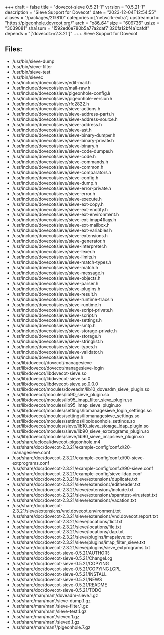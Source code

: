 +++
draft = false
title = "dovecot-sieve 0.5.21-1"
version = "0.5.21-1"
description = "Sieve Support for Dovecot"
date = "2023-12-04T12:54:55"
aliases = "/packages/219810"
categories = ['network-extra']
upstreamurl = "https://pigeonhole.dovecot.org/"
arch = "x86_64"
size = "609736"
usize = "3039081"
sha1sum = "1592ed6e780b5a77a2daf71320fa12bf4a1cafdf"
depends = "['dovecot>=2.3.21']"
+++
Sieve Support for Dovecot

## Files: 
* /usr/bin/sieve-dump
* /usr/bin/sieve-filter
* /usr/bin/sieve-test
* /usr/bin/sievec
* /usr/include/dovecot/sieve/edit-mail.h
* /usr/include/dovecot/sieve/mail-raw.h
* /usr/include/dovecot/sieve/pigeonhole-config.h
* /usr/include/dovecot/sieve/pigeonhole-version.h
* /usr/include/dovecot/sieve/rfc2822.h
* /usr/include/dovecot/sieve/sieve-actions.h
* /usr/include/dovecot/sieve/sieve-address-parts.h
* /usr/include/dovecot/sieve/sieve-address-source.h
* /usr/include/dovecot/sieve/sieve-address.h
* /usr/include/dovecot/sieve/sieve-ast.h
* /usr/include/dovecot/sieve/sieve-binary-dumper.h
* /usr/include/dovecot/sieve/sieve-binary-private.h
* /usr/include/dovecot/sieve/sieve-binary.h
* /usr/include/dovecot/sieve/sieve-code-dumper.h
* /usr/include/dovecot/sieve/sieve-code.h
* /usr/include/dovecot/sieve/sieve-commands.h
* /usr/include/dovecot/sieve/sieve-common.h
* /usr/include/dovecot/sieve/sieve-comparators.h
* /usr/include/dovecot/sieve/sieve-config.h
* /usr/include/dovecot/sieve/sieve-dump.h
* /usr/include/dovecot/sieve/sieve-error-private.h
* /usr/include/dovecot/sieve/sieve-error.h
* /usr/include/dovecot/sieve/sieve-execute.h
* /usr/include/dovecot/sieve/sieve-ext-copy.h
* /usr/include/dovecot/sieve/sieve-ext-enotify.h
* /usr/include/dovecot/sieve/sieve-ext-environment.h
* /usr/include/dovecot/sieve/sieve-ext-imap4flags.h
* /usr/include/dovecot/sieve/sieve-ext-mailbox.h
* /usr/include/dovecot/sieve/sieve-ext-variables.h
* /usr/include/dovecot/sieve/sieve-extensions.h
* /usr/include/dovecot/sieve/sieve-generator.h
* /usr/include/dovecot/sieve/sieve-interpreter.h
* /usr/include/dovecot/sieve/sieve-lexer.h
* /usr/include/dovecot/sieve/sieve-limits.h
* /usr/include/dovecot/sieve/sieve-match-types.h
* /usr/include/dovecot/sieve/sieve-match.h
* /usr/include/dovecot/sieve/sieve-message.h
* /usr/include/dovecot/sieve/sieve-objects.h
* /usr/include/dovecot/sieve/sieve-parser.h
* /usr/include/dovecot/sieve/sieve-plugins.h
* /usr/include/dovecot/sieve/sieve-result.h
* /usr/include/dovecot/sieve/sieve-runtime-trace.h
* /usr/include/dovecot/sieve/sieve-runtime.h
* /usr/include/dovecot/sieve/sieve-script-private.h
* /usr/include/dovecot/sieve/sieve-script.h
* /usr/include/dovecot/sieve/sieve-settings.h
* /usr/include/dovecot/sieve/sieve-smtp.h
* /usr/include/dovecot/sieve/sieve-storage-private.h
* /usr/include/dovecot/sieve/sieve-storage.h
* /usr/include/dovecot/sieve/sieve-stringlist.h
* /usr/include/dovecot/sieve/sieve-types.h
* /usr/include/dovecot/sieve/sieve-validator.h
* /usr/include/dovecot/sieve/sieve.h
* /usr/lib/dovecot/dovecot/managesieve
* /usr/lib/dovecot/dovecot/managesieve-login
* /usr/lib/dovecot/libdovecot-sieve.so
* /usr/lib/dovecot/libdovecot-sieve.so.0
* /usr/lib/dovecot/libdovecot-sieve.so.0.0.0
* /usr/lib/dovecot/modules/doveadm/lib10_doveadm_sieve_plugin.so
* /usr/lib/dovecot/modules/lib90_sieve_plugin.so
* /usr/lib/dovecot/modules/lib95_imap_filter_sieve_plugin.so
* /usr/lib/dovecot/modules/lib95_imap_sieve_plugin.so
* /usr/lib/dovecot/modules/settings/libmanagesieve_login_settings.so
* /usr/lib/dovecot/modules/settings/libmanagesieve_settings.so
* /usr/lib/dovecot/modules/settings/libpigeonhole_settings.so
* /usr/lib/dovecot/modules/sieve/lib10_sieve_storage_ldap_plugin.so
* /usr/lib/dovecot/modules/sieve/lib90_sieve_extprograms_plugin.so
* /usr/lib/dovecot/modules/sieve/lib90_sieve_imapsieve_plugin.so
* /usr/share/aclocal/dovecot-pigeonhole.m4
* /usr/share/doc/dovecot-2.3.21/example-config/conf.d/20-managesieve.conf
* /usr/share/doc/dovecot-2.3.21/example-config/conf.d/90-sieve-extprograms.conf
* /usr/share/doc/dovecot-2.3.21/example-config/conf.d/90-sieve.conf
* /usr/share/doc/dovecot-2.3.21/example-config/sieve-ldap.conf
* /usr/share/doc/dovecot-2.3.21/sieve/extensions/duplicate.txt
* /usr/share/doc/dovecot-2.3.21/sieve/extensions/editheader.txt
* /usr/share/doc/dovecot-2.3.21/sieve/extensions/include.txt
* /usr/share/doc/dovecot-2.3.21/sieve/extensions/spamtest-virustest.txt
* /usr/share/doc/dovecot-2.3.21/sieve/extensions/vacation.txt
* /usr/share/doc/dovecot-2.3.21/sieve/extensions/vnd.dovecot.environment.txt
* /usr/share/doc/dovecot-2.3.21/sieve/extensions/vnd.dovecot.report.txt
* /usr/share/doc/dovecot-2.3.21/sieve/locations/dict.txt
* /usr/share/doc/dovecot-2.3.21/sieve/locations/file.txt
* /usr/share/doc/dovecot-2.3.21/sieve/locations/ldap.txt
* /usr/share/doc/dovecot-2.3.21/sieve/plugins/imapsieve.txt
* /usr/share/doc/dovecot-2.3.21/sieve/plugins/imap_filter_sieve.txt
* /usr/share/doc/dovecot-2.3.21/sieve/plugins/sieve_extprograms.txt
* /usr/share/doc/dovecot-sieve-0.5.21/AUTHORS
* /usr/share/doc/dovecot-sieve-0.5.21/ChangeLog
* /usr/share/doc/dovecot-sieve-0.5.21/COPYING
* /usr/share/doc/dovecot-sieve-0.5.21/COPYING.LGPL
* /usr/share/doc/dovecot-sieve-0.5.21/INSTALL
* /usr/share/doc/dovecot-sieve-0.5.21/NEWS
* /usr/share/doc/dovecot-sieve-0.5.21/README
* /usr/share/doc/dovecot-sieve-0.5.21/TODO
* /usr/share/man/man1/doveadm-sieve.1.gz
* /usr/share/man/man1/sieve-dump.1.gz
* /usr/share/man/man1/sieve-filter.1.gz
* /usr/share/man/man1/sieve-test.1.gz
* /usr/share/man/man1/sievec.1.gz
* /usr/share/man/man1/sieved.1.gz
* /usr/share/man/man7/pigeonhole.7.gz
